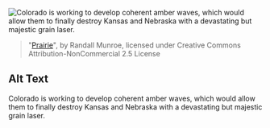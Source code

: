![Colorado is working to develop coherent amber waves, which would allow them to finally destroy Kansas and Nebraska with a devastating but majestic grain laser.](https://imgs.xkcd.com/comics/prairie.png)
> "[Prairie](https://xkcd.com/967/)", by Randall Munroe, licensed under Creative Commons Attribution-NonCommercial 2.5 License

## Alt Text
Colorado is working to develop coherent amber waves, which would allow them to finally destroy Kansas and Nebraska with a devastating but majestic grain laser.
